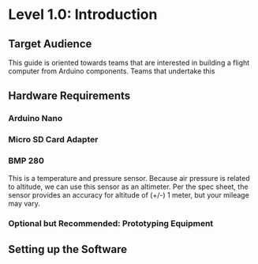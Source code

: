 # Level 1.0: Introduction

## Target Audience
This guide is oriented towards teams that are interested in building a flight computer from Arduino components. Teams that undertake this

## Hardware Requirements

### Arduino Nano


### Micro SD Card Adapter


### BMP 280
This is a temperature and pressure sensor. Because air pressure is related to altitude, we can use this sensor as an altimeter. Per the spec sheet, the sensor provides an accuracy for altitude of (+/-) 1 meter, but your mileage may vary.

### Optional but Recommended: Prototyping Equipment

## Setting up the Software
